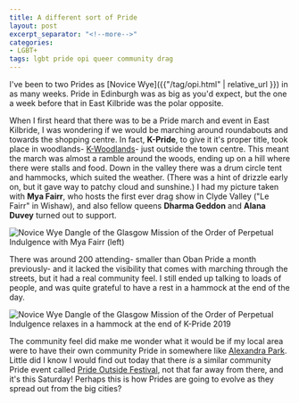 ```yaml
---
title: A different sort of Pride
layout: post
excerpt_separator: "<!--more-->"
categories:
- LGBT+
tags: lgbt pride opi queer community drag
---
```


I've been to two Prides as [Novice Wye]({{"/tag/opi.html" | relative_url }}) in as many weeks. Pride in Edinburgh was as big as you'd expect, but the one a week before that in East Kilbride was the polar opposite. <!--more-->

When I first heard that there was to be a Pride march and event in East Kilbride, I was wondering if  we would be marching around roundabouts and towards the shopping centre. In fact, **K-Pride**, to give it it's proper title, took place in woodlands- [K-Woodlands](https://www.facebook.com/KWoodlandsEKCT/)- just outside the town centre. This meant the march was almost a ramble around the woods, ending up on a hill where there were stalls and food. Down in the valley there was a drum circle tent and hammocks, which suited the weather. (There was a hint of drizzle early on, but it gave way to patchy cloud and sunshine.)  I had my picture taken with **Mya Fairr**, who hosts the first ever drag show in Clyde Valley ("Le Fairr" in Wishaw), and also fellow queens **Dharma Geddon** and **Alana Duvey** turned out to support.

![Novice Wye Dangle of the Glasgow Mission of the Order of Perpetual Indulgence with Mya Fairr (left)]({{"/assets/img/novice_wye_mya_fairr_kpride.jpg"|relative_url}})

There was around 200 attending- smaller than Oban Pride a month previously- and it lacked the visibility that comes with marching through the streets, but it had a real community feel. I still ended up talking to loads of people, and was quite grateful to have a rest in a hammock at the end of the day.

![Novice Wye Dangle of the Glasgow Mission of the Order of Perpetual Indulgence relaxes in a hammock at the end of K-Pride 2019]({{"/assets/img/wye_hammock_kpride2019.jpg"|relative_url}})

The community feel did make me wonder what it would be if my local area were to have their own community Pride in somewhere like [Alexandra Park](https://en.wikipedia.org/wiki/Alexandra_Park,_Glasgow). Little did I know I would find out today that there *is* a similar community Pride event called [Pride Outside Festival](https://www.facebook.com/events/2486106714741750/), not that far away from there, and it's this Saturday! Perhaps this is how Prides are going to evolve as they spread out from the big cities?